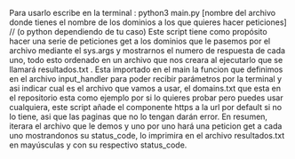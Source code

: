 Para usarlo escribe en la terminal : python3 main.py [nombre del archivo donde tienes el nombre de los dominios a los que quieres hacer peticiones] // (o python dependiendo de tu caso)
Este script tiene como propósito hacer una serie de peticiones get a los dominios que le pasemos por el archivo mediante el sys.args y mostrarnos el numero de respuesta de cada uno, todo esto ordenado en
un archivo que nos creara al ejecutarlo que se llamará resultados.txt . Esta importado en el main la funcion que definimos en el archivo input_handler para poder recibir parámetros por la terminal y asi indicar
cual es el archivo que vamos a usar, el domains.txt que esta en el repositorio esta como ejemplo por si lo quieres probar pero puedes usar cualquiera, este script añade el componente https a la url por default si no
lo tiene, asi que las paginas que no lo tengan darán error. En resumen, iterara el archivo que le demos y uno por uno hará una peticion get a cada uno mostrandonos su status_code, lo imprimira en el archivo resultados.txt
en mayúsculas y con su respectivo status_code.

